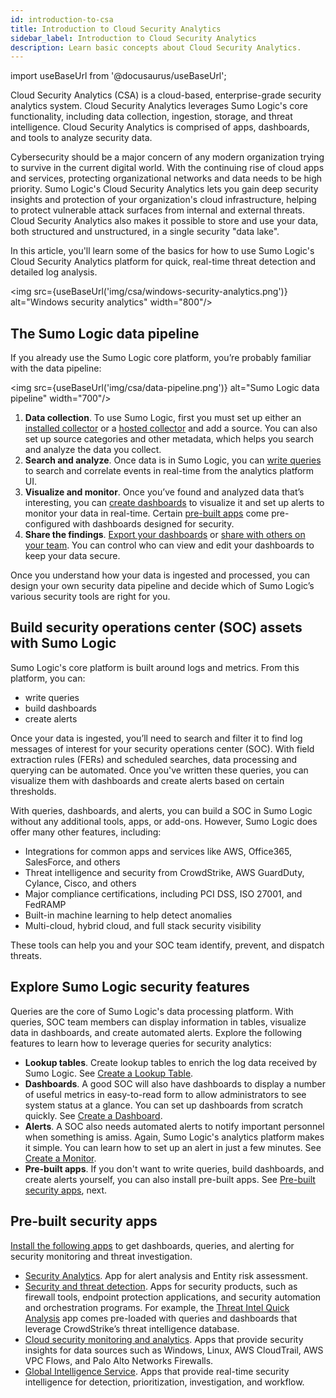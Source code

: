 ```yaml
---
id: introduction-to-csa
title: Introduction to Cloud Security Analytics
sidebar_label: Introduction to Cloud Security Analytics
description: Learn basic concepts about Cloud Security Analytics. 
---
```


import useBaseUrl from '@docusaurus/useBaseUrl';

Cloud Security Analytics (CSA) is a cloud-based, enterprise-grade security analytics system. Cloud Security Analytics leverages Sumo Logic's core functionality, including data collection, ingestion, storage, and threat intelligence. Cloud Security Analytics is comprised of apps, dashboards, and tools to analyze security data.

Cybersecurity should be a major concern of any modern organization trying to survive in the current digital world.  With the continuing rise of cloud apps and services, protecting organizational networks and data needs to be high priority. Sumo Logic's Cloud Security Analytics lets you gain deep security insights and protection of your organization's cloud infrastructure, helping to protect vulnerable attack surfaces from internal and external threats. Cloud Security Analytics also makes it possible to store and use your data, both structured and unstructured, in a single security "data lake".

In this article, you'll learn some of the basics for how to use Sumo Logic's Cloud Security Analytics platform for quick, real-time threat detection and detailed log analysis. 

<img src={useBaseUrl('img/csa/windows-security-analytics.png')} alt="Windows security analytics" width="800"/>

## The Sumo Logic data pipeline

If you already use the Sumo Logic core platform, you’re probably familiar with the data pipeline:

<img src={useBaseUrl('img/csa/data-pipeline.png')} alt="Sumo Logic data pipeline" width="700"/>

1. **Data collection**. To use Sumo Logic, first you must set up either an [installed collector](/docs/send-data/installed-collectors/) or a [hosted collector](/docs/send-data/hosted-collectors/) and add a source. You can also set up source categories and other metadata, which helps you search and analyze the data you collect.
2. **Search and analyze**. Once data is in Sumo Logic, you can [write queries](/docs/search/get-started-with-search/) to search and correlate events in real-time from the analytics platform UI. 
3. **Visualize and monitor**. Once you’ve found and analyzed data that’s interesting, you can [create dashboards](docs/dashboards-new/create-dashboard-new/) to visualize it and set up alerts to monitor your data in real-time. Certain [pre-built apps](#pre-built-security-apps) come pre-configured with dashboards designed for security.
4. **Share the findings**. [Export your dashboards](/docs/dashboards-new/export-dashboard-new/) or [share with others on your team](/docs/dashboards-new/share-dashboard-new/). You can control who can view and edit your dashboards to keep your data secure.

Once you understand how your data is ingested and processed, you can design your own security data pipeline and decide which of Sumo Logic’s various security tools are right for you.


## Build security operations center (SOC) assets with Sumo Logic

Sumo Logic's core platform is built around logs and metrics. From this platform, you can: 
* write queries
* build dashboards
* create alerts

Once your data is ingested, you’ll need to search and filter it to find log messages of interest for your security operations center (SOC). With field extraction rules (FERs) and scheduled searches, data processing and querying can be automated. Once you've written these queries, you can visualize them with dashboards and create alerts based on certain thresholds.

With queries, dashboards, and alerts, you can build a SOC in Sumo Logic without any additional tools, apps, or add-ons. However, Sumo Logic does offer many other features, including:
* Integrations for common apps and services like AWS, Office365, SalesForce, and others
* Threat intelligence and security from CrowdStrike, AWS GuardDuty, Cylance, Cisco, and others
* Major compliance certifications, including PCI DSS, ISO 27001, and FedRAMP
* Built-in machine learning to help detect anomalies
* Multi-cloud, hybrid cloud, and full stack security visibility

These tools can help you and your SOC team identify, prevent, and dispatch threats. 

## Explore Sumo Logic security features

Queries are the core of Sumo Logic's data processing platform. With queries, SOC team members can display information in tables, visualize data in dashboards, and create automated alerts. Explore the following features to learn how to leverage queries for security analytics:
* **Lookup tables**. Create lookup tables to enrich the log data received by Sumo Logic. See [Create a Lookup Table](/docs/search/lookup-tables/create-lookup-table/).
* **Dashboards**. A good SOC will also have dashboards to display a number of useful metrics in easy-to-read form to allow administrators to see system status at a glance. You can set up dashboards from scratch quickly. See [Create a Dashboard](docs/dashboards-new/create-dashboard-new/).
* **Alerts**. A SOC also needs automated alerts to notify important personnel when something is amiss. Again, Sumo Logic's analytics platform makes it simple. You can learn how to set up an alert in just a few minutes. See [Create a Monitor](/docs/alerts/monitors/create-monitor/).
* **Pre-built apps**. If you don't want to write queries, build dashboards, and create alerts yourself, you can also install pre-built apps. See [Pre-built security apps](#pre-built-security-apps), next.


## Pre-built security apps

[Install the following apps](/docs/get-started/apps-integrations) to get dashboards, queries, and alerting for security monitoring and threat investigation. 
* [Security Analytics](/docs/integrations/sumo-apps/security-analytics/). App for alert analysis and Entity risk assessment. 
* [Security and threat detection](/docs/integrations/security-threat-detection/). Apps for security products, such as firewall tools, endpoint protection applications, and security automation and orchestration programs. For example, the [Threat Intel Quick Analysis](/docs/integrations/security-threat-detection/threat-intel-quick-analysis/) app comes pre-loaded with queries and dashboards that leverage CrowdStrike’s threat intelligence database. 
* [Cloud security monitoring and analytics](/docs/integrations/cloud-security-monitoring-analytics/). Apps that provide security insights for data sources such as Windows, Linux, AWS CloudTrail, AWS VPC Flows, and Palo Alto Networks Firewalls. 
* [Global Intelligence Service](/docs/integrations/global-intelligence/). Apps that provide real-time security intelligence for detection, prioritization, investigation, and workflow.

